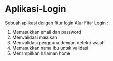 # Aplikasi-Login
Sebuah aplikasi dengan fitur login 
Alur Fitur Login :
1. Memasukkan email dan password
2. Memvalidasi masukan
3. Memvalidasi pengguna dengan deteksi wajah
4. Memasukkan nama ibu untuk validasi
5. Menampilkan halaman home
